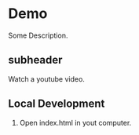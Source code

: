 # Demo

Some Description.

## subheader

Watch a youtube video.

## Local Development

1. Open index.html in yout computer.